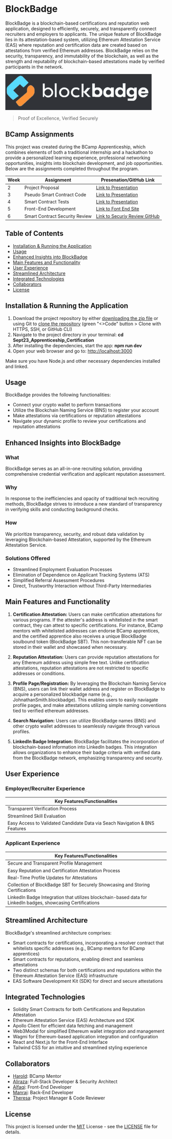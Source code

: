 # BlockBadge

BlockBadge is a blockchain-based certifications and reputation web application, designed to efficiently, securely, and transparently connect recruiters and employers to applicants. The unique feature of BlockBadge lies in its attestation-based system, utilizing Ethereum Attestation Service (EAS) where reputation and certification data are created based on attestations from verified Ethereum addresses. BlockBadge relies on the security, transparency, and immutability of the blockchain, as well as the strength and reputability of blockchain-based attestations made by verified participants in the network.

![BlockBadge Logo](blockbadgelogo.png)

> Proof of Excellence, Verified Securely

## BCamp Assignments

This project was created during the BCamp Apprenticeship, which combines elements of both a traditional internship and a hackathon to provide a personalized learning experience, professional networking opportunities, insights into blockchain development, and job opportunities. Below are the assignments completed throughout the program.

| Week | Assignment | Presenation/GitHub Link |
|------|-------------|-----------------|
| 2 | Project Proposal | [Link to Presentation](https://docs.google.com/presentation/d/1QBR_kAvniN0PuxweowttrUHoNNaMl3SRLyHr3U9vaFk/edit#slide=id.p) |
| 3 | Pseudo Smart Contract Code | [Link to Presentation](https://docs.google.com/presentation/d/1szP8YQsMTDqG2RWid3YyQsXLAF2i0LyahC2TUVJldsw/edit#slide=id.g2886e795b44_0_1299) |
| 4 | Smart Contract Tests | [Link to Presentation](https://block-badge-ppt-pnp3.vercel.app/ppt/02) |
| 5 | Front-End Development | [Link to Font End Site](https://sept23-apprenticeship-certification-git-dev-alfaqis-projects.vercel.app/) |
| 6 | Smart Contract Security Review | [Link to Securiy Review GitHub](https://github.com/0xBcamp/Sept23_Apprenticeship_Certification/tree/BlockAudit-Security-Review/blockaudit-main) |

## Table of Contents
- [Installation & Running the Application](#installation--running-the-application)
- [Usage](#usage)
- [Enhanced Insights into BlockBadge](#enhanced-insights-into-blockbadge)
- [Main Features and Functionality](#main-features-and-functionality)
- [User Experience](#user-experience)
- [Streamlined Architecture](#streamlined-architecture)
- [Integrated Technologies](#integrated-technologies)
- [Collaborators](#collaborators)
- [License](#license)

## Installation & Running the Application

1. Download the project repository by either [downloading the zip file](https://github.com/0xBcamp/Sept23_Apprenticeship_Certification/archive/refs/heads/main.zip) or using Git to [clone the repository](https://github.com/0xBcamp/Sept23_Apprenticeship_Certification.git) (green "<>Code" button > Clone with HTTPS, SSH, or GitHub CLI)
2. Navigate to the project directory in your terminal: **cd Sept23_Apprenticeship_Certification**
3. After installing the dependencies, start the app: **npm run dev**
4. Open your web browser and go to: [http://localhost:3000](http://localhost:3000)

Make sure you have Node.js and other necessary dependencies installed and linked.

## Usage

BlockBadge provides the following functionalities:

- Connect your crypto wallet to perform transactions
- Utilize the Blockchain Naming Service (BNS) to register your account
- Make attestations via certifications or reputation attestations
- Navigate your dynamic profile to review your certifications and reputation attestations


## Enhanced Insights into BlockBadge

### What

BlockBadge serves as an all-in-one recruiting solution, providing comprehensive credential verification and applicant reputation assessment.

### Why

In response to the inefficiencies and opacity of traditional tech recruiting methods, BlockBadge strives to introduce a new standard of transparency in verifying skills and conducting background checks.

### How

We prioritize transparency, security, and robust data validation by leveraging Blockchain-based Attestation, supported by the Ethereum Attestation Service.

### Solutions Offered

- Streamlined Employment Evaluation Processes
- Elimination of Dependence on Applicant Tracking Systems (ATS)
- Simplified Referral Assessment Procedures
- Direct, Trustworthy Interaction without Third-Party Intermediaries

## Main Features and Functionality

1. **Certification Attestation:**
   Users can make certification attestations for various programs. If the attester's address is whitelisted in the smart contract, they can attest to specific certifications. For instance, BCamp mentors with whitelisted addresses can endorse BCamp apprentices, and the certified apprentice also receives a unique BlockBadge soulbound token (BlockBadge SBT). This non-transferable NFT can be stored in their wallet and showcased when necessary.

2. **Reputation Attestation:**
   Users can provide reputation attestations for any Ethereum address using simple free text. Unlike certification attestations, reputation attestations are not restricted to specific addresses or conditions.

3. **Profile Page/Registration:**
   By leveraging the Blockchain Naming Service (BNS), users can link their wallet address and register on BlockBadge to acquire a personalized blockbadge name (e.g., JohnathanSmith.blockbadge). This enables users to easily naviagate profile pages, and make attestations utilizing simple naming conventions tied to verified ethereum addresses.

4. **Search Navigation:**
   Users can utilize BlockBadge names (BNS) and other crypto wallet addresses to seamlessly navigate through various profiles.

5. **LinkedIn Badge Integration:**
   BlockBadge facilitates the incorporation of blockchain-based information into LinkedIn badges. This integration allows organizations to enhance their badge criteria with verified data from the BlockBadge network, emphasizing transparency and security.

## User Experience

### Employer/Recruiter Experience

| Key Features/Functionalities |
|-----------------------------|
| Transparent Verification Process |
| Streamlined Skill Evaluation |
| Easy Access to Validated Candidate Data via Seach Navigation & BNS Features|

### Applicant Experience

| Key Features/Functionalities |
|-----------------------------|
| Secure and Transparent Profile Management |
| Easy Reputation and Certification Attestation Process |
| Real-Time Profile Updates for Attestations |
| Collection of BlockBadge SBT for Securely Showcasing and Storing Certifications |
| LinkedIn Badge Integration that utilizes blockchain-based data for LinkedIn badges, showcasing Certifications |

## Streamlined Architecture

BlockBadge's streamlined architecture comprises:

- Smart contracts for certifications, incorporating a resolver contract that whitelists specific addresses (e.g., BCamp mentors for BCamp apprentices)
- Smart contracts for reputations, enabling direct and seamless attestations
- Two distinct schemas for both certifications and reputations within the Ethereum Attestation Service (EAS) infrastructure
- EAS Software Development Kit (SDK) for direct and secure attestations

## Integrated Technologies

- Solidity Smart Contracts for both Certifications and Reputation Attestation
- Ethereum Attestation Service (EAS) Architecture and SDK
- Apollo Client for efficient data fetching and management
- Web3Modal for simplified Ethereum wallet integration and management
- Wagmi for Ethereum-based application integration and configuration
- React and Next.js for the Front-End Interface
- Tailwind CSS for an intuitive and streamlined styling experience

## Collaborators

- [Harold](https://github.com/thanvinhbaohoang): BCamp Mentor
- [Aliraza](https://github.com/alirazacodes): Full-Stack Developer & Security Architect
- [Alfaqi](https://github.com/alfaqi): Front-End Developer
- [Manraj](https://github.com/hobbes928): Back-End Developer
- [Theresa](https://github.com/theresa-whynot): Project Manager & Code Reviewer

## License

This project is licensed under the [MIT](https://opensource.org/licenses/MIT) License - see the [LICENSE](LICENSE) file for details.
